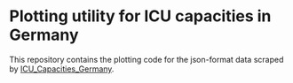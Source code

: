 # Plotting utility for ICU capacities in Germany

This repository contains the plotting code for the json-format data scraped by [ICU_Capacities_Germany](https://github.com/nvalis/ICU_Capacities_Germany).
